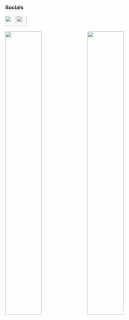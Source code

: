 <!-- <img alt="Sajal's Activity Graph" src="https://activity-graph.herokuapp.com/graph?username=Sajal24&theme=nightowl&area=true" width="100%">   -->

 ## 
 
 ### Socials

<p align="left"> <a href="https://www.twitter.com/SajalShlan" target="_blank" rel="noreferrer"><img src="https://raw.githubusercontent.com/danielcranney/readme-generator/main/public/icons/socials/twitter.svg" width="32" height="32" /></a>  <a href="https://www.linkedin.com/in/sajal-sharma-200885211" target="_blank" rel="noreferrer"><img src="https://raw.githubusercontent.com/danielcranney/readme-generator/main/public/icons/socials/linkedin.svg" width="32" height="32" margin-right:2px/></a></p>

 <img  src="https://github-readme-stats.vercel.app/api?username=Sajal24&show_icons=true&count_private=true&theme=material-palenight" width="48%" align="right">  
 <img  src="https://github-readme-streak-stats.herokuapp.com/?user=Sajal24&theme=material-palenight" width="48%"> 
 
<!--  [![Top Langs](https://github-readme-stats.vercel.app/api/top-langs/?username=Sajal24&theme=material-palenight)](https://github.com/Sajal24/github-readme-stats)
 
 <a href="https://github.com/Sajal24/github-readme-stats">
  <img align="center" src="https://github-readme-stats.vercel.app/api/pin/?username=Sajal24&repo=github-readme-stats" />
</a>
<a href="https://github.com/Sajal24/convoychat">
  <img align="center" src="https://github-readme-stats.vercel.app/api/pin/?username=Sajal24&repo=%-Vanilla-JS-Projects" />
</a> -->

<!-- material-palenight -->
